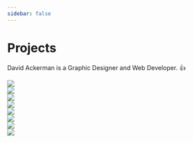 ```yaml
---
sidebar: false
---
```


# Projects

David Ackerman is a Graphic Designer and Web Developer. :thumbsup:

<div class="row">
<div class="col-md-3">
<img src="./img/feature_business-highlights-768x768.jpg" >
</div>
<div class="col-md-3">
<img src="./img/feature_datavis-tbr-768x768.jpg" >
</div>
<div class="col-md-3">
<img src="./img/feature_farmhouse-768x768.jpg" >
</div>
<div class="col-md-3">
<img src="./img/feature_idjnow-768x768.jpg" >
</div>
<div class="col-md-3">
<img src="./img/feature_instagram-tbr-768x768.jpg" >
</div>
<div class="col-md-3">
<img src="./img/feature_scacnc-768x768.jpg" >
</div>
<div class="col-md-3">
<img src="./img/feature_sepa-768x768.jpg" >
</div>
<div class="col-md-3">
<img src="./img/m10featured-768x768.jpg" >
</div>
</div>